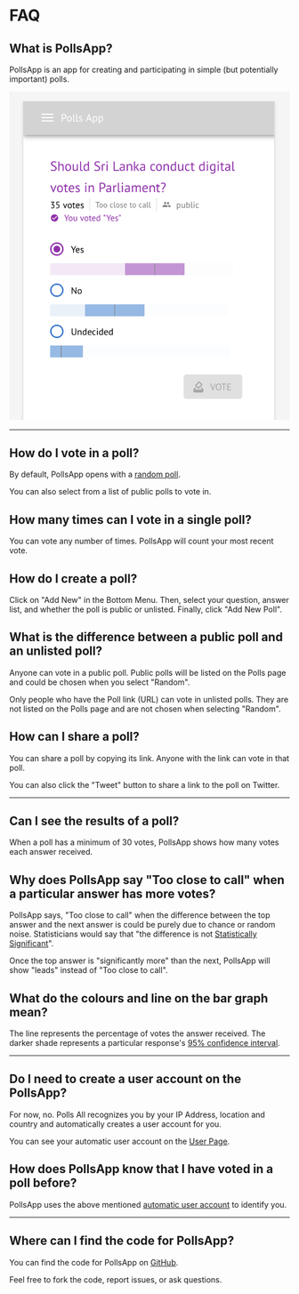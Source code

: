 # FAQ

## What is PollsApp?

PollsApp is an app for creating and participating in simple (but potentially important) polls.

![polls-app](image-polls-app.png)

---

## How do I vote in a poll?

By default, PollsApp opens with a [random poll](https://nuuuwan.github.io/polls_app/).

You can also select from a list of public polls to vote in.

## How many times can I vote in a single poll?

You can vote any number of times. PollsApp will count your most recent vote.

## How do I create a poll?

Click on "Add New" in the Bottom Menu. Then, select your question, answer list, and whether the poll is public or unlisted. Finally, click "Add New Poll".

## What is the difference between a public poll and an unlisted poll?

Anyone can vote in a public poll. Public polls will be listed on the Polls page and could be chosen when you select "Random".

Only people who have the Poll link (URL) can vote in unlisted polls. They are not listed on the Polls page and are not chosen when selecting "Random".

## How can I share a poll?

You can share a poll by copying its link. Anyone with the link can vote in that poll.

You can also click the "Tweet" button to share a link to the poll on Twitter.

---

## Can I see the results of a poll?

When a poll has a minimum of 30 votes, PollsApp shows how many votes each answer received.

## Why does PollsApp say "Too close to call" when a particular answer has more votes?

PollsApp says, "Too close to call" when the difference between the top answer and the next answer is could be purely due to chance or random noise. Statisticians would say that "the difference is not [Statistically Significant](https://en.wikipedia.org/wiki/Statistical_significance)".

Once the top answer is "significantly more" than the next, PollsApp will show "leads" instead of "Too close to call".

## What do the colours and line on the bar graph mean?

The line represents the percentage of votes the answer received. The darker shade represents a particular response's [95% confidence interval](https://en.wikipedia.org/wiki/Confidence_interval).

---

## Do I need to create a user account on the PollsApp?

For now, no. Polls All recognizes you by your IP Address, location and country and automatically creates a user account for you.

You can see your automatic user account on the [User Page](https://nuuuwan.github.io/polls_app#user).

## How does PollsApp know that I have voted in a poll before?

PollsApp uses the above mentioned [automatic user account](https://nuuuwan.github.io/polls_app#user) to identify you.

---

## Where can I find the code for PollsApp?

You can find the code for PollsApp on [GitHub](https://github.com/nuuuwan/polls_app).

Feel free to fork the code, report issues, or ask questions.
